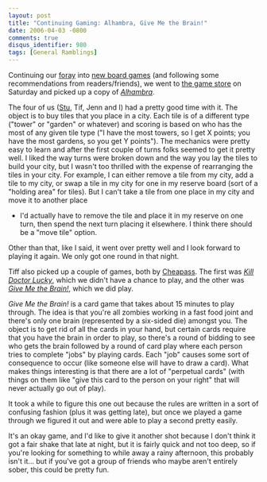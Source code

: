 ```yaml
---
layout: post
title: "Continuing Gaming: Alhambra, Give Me the Brain!"
date: 2006-04-03 -0800
comments: true
disqus_identifier: 980
tags: [General Ramblings]
---
```

Continuing our
[foray](/archive/2006/03/24/looking-into-board-games.aspx) into [new
board games](/archive/2006/03/26/stomach-bug.aspx) (and following some
recommendations from readers/friends), we went to [the game
store](http://www.rainy-day-games.com/) on Saturday and picked up a copy
of [*Alhambra*](http://www.boardgamegeek.com/game/6249).

 The four of us ([Stu](http://www.stuartthompson.net), Tif, Jenn and I)
had a pretty good time with it. The object is to buy tiles that you
place in a city. Each tile is of a different type ("tower" or "garden"
or whatever) and scoring is based on who has the most of any given tile
type ("I have the most towers, so I get X points; you have the most
gardens, so you get Y points"). The mechanics were pretty easy to learn
and after the first couple of turns folks seemed to get it pretty well.
I liked the way turns were broken down and the way you lay the tiles to
build your city, but I wasn't too thrilled with the expense of
rearranging the tiles in your city. For example, I can either remove a
tile from my city, add a tile to my city, or swap a tile in my city for
one in my reserve board (sort of a "holding area" for tiles). But I
can't take a tile from one place in my city and move it to another place

- I'd actually have to remove the tile and place it in my reserve on one
turn, then spend the next turn placing it elsewhere. I think there
should be a "move tile" option.

 Other than that, like I said, it went over pretty well and I look
forward to playing it again. We only got one round in that night.

 Tiff also picked up a couple of games, both by
[Cheapass](http://www.cheapass.com/). The first was [*Kill Doctor
Lucky*](http://www.boardgamegeek.com/game/257), which we didn't have a
chance to play, and the other was [*Give Me the
Brain!*](http://www.boardgamegeek.com/game/176), which we did play.

 *Give Me the Brain!* is a card game that takes about 15 minutes to play
through. The idea is that you're all zombies working in a fast food
joint and there's only one brain (represented by a six-sided die)
amongst you. The object is to get rid of all the cards in your hand, but
certain cards require that you have the brain in order to play, so
there's a round of bidding to see who gets the brain followed by a round
of card play where each person tries to complete "jobs" by playing
cards. Each "job" causes some sort of consequence to occur (like someone
else will have to draw a card). What makes things interesting is that
there are a lot of "perpetual cards" (with things on them like "give
this card to the person on your right" that will never actually go out
of play).

 It took a while to figure this one out because the rules are written in
a sort of confusing fashion (plus it was getting late), but once we
played a game through we figured it out and were able to play a second
pretty easily.

 It's an okay game, and I'd like to give it another shot because I don't
think it got a fair shake that late at night, but it is fairly quick and
not too deep, so if you're looking for something to while away a rainy
afternoon, this probably isn't it... but if you've got a group of
friends who maybe aren't entirely sober, this could be pretty fun.
